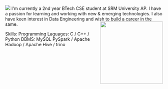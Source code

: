 <img src="https://github.com/NiteeshK21/pvt/blob/main/Hello,%20I'm%20Niteesh%20(4).png?raw=true">
I'm currently a 2nd year BTech CSE student at SRM University AP. I have a passion for learning and working with new & emerging technologies. I also have keen interest in Data Engineering and wish to build a career in the same.
<img align="right" width="200" src="https://camo.githubusercontent.com/c1dcb74cc1c1835b1d716f5051499a2814c683c806b15f04b0eba492863703e9/68747470733a2f2f63646e2e6472696262626c652e636f6d2f75736572732f3733303730332f73637265656e73686f74732f363538313234332f6176656e746f2e676966">

Skills: 
Programming Laguages: C / C++ / Python
DBMS: MySQL
PySpark / Apache Hadoop / Apache Hive / trino





